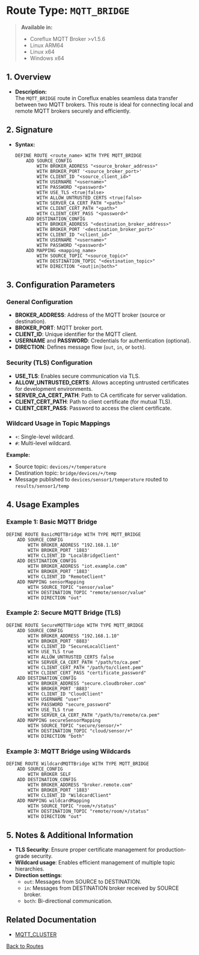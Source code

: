 # Route Type: `MQTT_BRIDGE`
> **Available in:**
> - Coreflux MQTT Broker >v1.5.6  
> - Linux ARM64 
> - Linux x64 
> - Windows x64 
## 1. Overview
- **Description:**  
  The `MQTT_BRIDGE` route in Coreflux enables seamless data transfer between two MQTT brokers. This route is ideal for connecting local and remote MQTT brokers securely and efficiently.

## 2. Signature
- **Syntax:**  
  ```lot
  DEFINE ROUTE <route_name> WITH TYPE MQTT_BRIDGE
      ADD SOURCE_CONFIG
          WITH BROKER_ADDRESS "<source_broker_address>"
          WITH BROKER_PORT '<source_broker_port>'
          WITH CLIENT_ID "<source_client_id>"
          WITH USERNAME "<username>"
          WITH PASSWORD "<password>"
          WITH USE_TLS <true|false>
          WITH ALLOW_UNTRUSTED_CERTS <true|false>
          WITH SERVER_CA_CERT_PATH "<path>"
          WITH CLIENT_CERT_PATH "<path>"
          WITH CLIENT_CERT_PASS "<password>"
      ADD DESTINATION_CONFIG
          WITH BROKER_ADDRESS "<destination_broker_address>"
          WITH BROKER_PORT '<destination_broker_port>'
          WITH CLIENT_ID "<client_id>"
          WITH USERNAME "<username>"
          WITH PASSWORD "<password>"
      ADD MAPPING <mapping_name>
          WITH SOURCE_TOPIC "<source_topic>"
          WITH DESTINATION_TOPIC "<destination_topic>"
          WITH DIRECTION "<out|in|both>"
  ```

## 3. Configuration Parameters

### General Configuration
- **BROKER_ADDRESS**: Address of the MQTT broker (source or destination).
- **BROKER_PORT**: MQTT broker port.
- **CLIENT_ID**: Unique identifier for the MQTT client.
- **USERNAME** and **PASSWORD**: Credentials for authentication (optional).
- **DIRECTION**: Defines message flow (`out`, `in`, or `both`).

### Security (TLS) Configuration
- **USE_TLS**: Enables secure communication via TLS.
- **ALLOW_UNTRUSTED_CERTS**: Allows accepting untrusted certificates for development environments.
- **SERVER_CA_CERT_PATH**: Path to CA certificate for server validation.
- **CLIENT_CERT_PATH**: Path to client certificate (for mutual TLS).
- **CLIENT_CERT_PASS**: Password to access the client certificate.

### Wildcard Usage in Topic Mappings
- `+`: Single-level wildcard.
- `#`: Multi-level wildcard.

**Example:**
- Source topic: `devices/+/temperature`
- Destination topic: `bridge/devices/+/temp`
- Message published to `devices/sensor1/temperature` routed to `results/sensor1/temp`

## 4. Usage Examples

### Example 1: Basic MQTT Bridge

```lot
DEFINE ROUTE BasicMQTTBridge WITH TYPE MQTT_BRIDGE
    ADD SOURCE_CONFIG
        WITH BROKER_ADDRESS "192.168.1.10"
        WITH BROKER_PORT '1883'
        WITH CLIENT_ID "LocalBridgeClient"
    ADD DESTINATION_CONFIG
        WITH BROKER_ADDRESS "iot.example.com"
        WITH BROKER_PORT '1883'
        WITH CLIENT_ID "RemoteClient"
    ADD MAPPING sensorMapping
        WITH SOURCE_TOPIC "sensor/value"
        WITH DESTINATION_TOPIC "remote/sensor/value"
        WITH DIRECTION "out"
```

### Example 2: Secure MQTT Bridge (TLS)

```lot
DEFINE ROUTE SecureMQTTBridge WITH TYPE MQTT_BRIDGE
    ADD SOURCE_CONFIG
        WITH BROKER_ADDRESS "192.168.1.10"
        WITH BROKER_PORT '8883'
        WITH CLIENT_ID "SecureLocalClient"
        WITH USE_TLS true
        WITH ALLOW_UNTRUSTED_CERTS false
        WITH SERVER_CA_CERT_PATH "/path/to/ca.pem"
        WITH CLIENT_CERT_PATH "/path/to/client.pem"
        WITH CLIENT_CERT_PASS "certificate_password"
    ADD DESTINATION_CONFIG
        WITH BROKER_ADDRESS "secure.cloudbroker.com"
        WITH BROKER_PORT '8883'
        WITH CLIENT_ID "CloudClient"
        WITH USERNAME "user"
        WITH PASSWORD "secure_password"
        WITH USE_TLS true
        WITH SERVER_CA_CERT_PATH "/path/to/remote/ca.pem"
    ADD MAPPING secureSensorMapping
        WITH SOURCE_TOPIC "secure/sensor/+"
        WITH DESTINATION_TOPIC "cloud/sensor/+"
        WITH DIRECTION "both"
```

### Example 3: MQTT Bridge using Wildcards

```lot
DEFINE ROUTE WildcardMQTTBridge WITH TYPE MQTT_BRIDGE
    ADD SOURCE_CONFIG
        WITH BROKER SELF
    ADD DESTINATION_CONFIG
        WITH BROKER_ADDRESS "broker.remote.com"
        WITH BROKER_PORT '1883'
        WITH CLIENT_ID "WildcardClient"
    ADD MAPPING wildcardMapping
        WITH SOURCE_TOPIC "room/+/status"
        WITH DESTINATION_TOPIC "remote/room/+/status"
        WITH DIRECTION "out"
```

## 5. Notes & Additional Information
- **TLS Security**: Ensure proper certificate management for production-grade security.
- **Wildcard usage**: Enables efficient management of multiple topic hierarchies.
- **Direction settings**:
  - `out`: Messages from SOURCE to DESTINATION.
  - `in`: Messages from DESTINATION broker received by SOURCE broker.
  - `both`: Bi-directional communication.

## Related Documentation
- [MQTT_CLUSTER](../System/MQTT_CLUSTER.md)

[Back to Routes](../DEFINE%20ROUTE.md)

